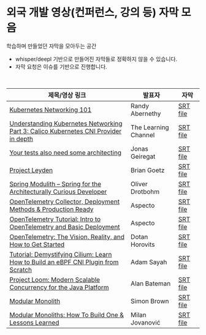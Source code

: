 # 외국 개발 영상(컨퍼런스, 강의 등) 자막 모음

학습하며 만들었던 자막을 모아두는 공간
- whisper/deepl 기반으로 만들어진 자막들로 정확하지 않을 수 있습니다.
- 자막 요청은 이슈를 기반으로 진행합니다.

<br/>

|제목/영상 링크|발표자|자막|
|---|---|---|
|[Kubernetes Networking 101](https://youtu.be/cUGXu2tiZMc?si=70StOBqYVq0EK3Qx)|Randy Abernethy|[SRT file](./kubernetes/Kubernetes_Networking_101.srt)|
|[Understanding Kubernetes Networking Part 3: Calico Kubernetes CNI Provider in depth](https://youtu.be/vOo__3GqyxM?si=5zcxHrYywxLL2pnH)|The Learning Channel|[SRT file](./kubernetes/Understanding_Kubernetes_Networking_Part3_Calico_Kubernetes_CNI_Provider.srt)|
|[Your tests also need some architecting](https://youtu.be/T0p4FAJdYOQ?si=1AhL917gHlkNmqKS)|Jonas Geiregat|[SRT file](./test/Your_tests_also_need_some_architecting.srt)|
|[Project Leyden](https://youtu.be/O1Oz2-AXKKM?si=UdW82oCzzzQ2VGdj)|Brian Goetz|[SRT file](./java/Project_Leyden_By_Brian_Goetz.srt)|
|[Spring Modulith – Spring for the Architecturally Curious Developer](https://youtu.be/c1GLgevELdM?si=XLN92blMktBqDBh1)|Oliver Drotbohm|[SRT file](./architecture/Spring_Modulith_Spring_for_the_Architecturally_Curious_Developer.srt)|
|[OpenTelemetry Collector, Deployment Methods & Production Ready](https://www.youtube.com/live/L_gjG4BjvSE?si=-Ce37kbWdssqcy6_)|Aspecto|[SRT file](./monitoring/OpenTelemetry_Collector_Deployment_Methods.srt)|
|[OpenTelemetry Tutorial: Intro to OpenTelemetry and Basic Deployment](https://www.youtube.com/live/UEwkn0iHDzA?si=OTWHM2QxF8iDzHl7)|Aspecto|[SRT file](./monitoring/OpenTelemetry_Tutorial_Intro_to_OpenTelemetry.srt)|
|[OpenTelemetry: The Vision, Reality, and How to Get Started](https://youtu.be/qE1ggEmvz2Y?si=M_4BWGemONOOL1rc)|Dotan Horovits|[SRT file](./monitoring/OpenTelemetry_The_Vision_Reality_and_How_to_Get_Started.srt)|
|[Tutorial: Demystifying Cilium: Learn How to Build an eBPF CNI Plugin from Scratch](https://youtu.be/3cqCmtg-TOo?si=RPU1n1N3iup34HLp)|Adam Sayah|[SRT file](./kubernetes/Tutorial_Demystifying_Cilium_Learn_How_to_Build_an_eBPF_CNI_Plugin.srt)<br/><img width=80/>|
|[Project Loom: Modern Scalable Concurrency for the Java Platform](https://youtu.be/XF4XZlPZc_c?si=yrh0FGmwF9-SZehj)|Alan Bateman|[SRT file](./java/Project_Loom:_Modern_Scalable_Concurrency.srt)|
|[Modular Monolith](https://youtu.be/5OjqD-ow8GE?si=MFLCXHF-F0TuzJhi)|Simon Brown|[SRT file](./architecture/Modular_Monoliths_Simon_Brown.srt)|
|[Modular Monoliths: How To Build One & Lessons Learned](https://youtu.be/Xo3rsiZYsJQ?si=Gi-3OVaERZ9RpIUt)|Milan Jovanović|[SRT file](./architecture/Modular_Monoliths_How_To_Build_One.srt)|
